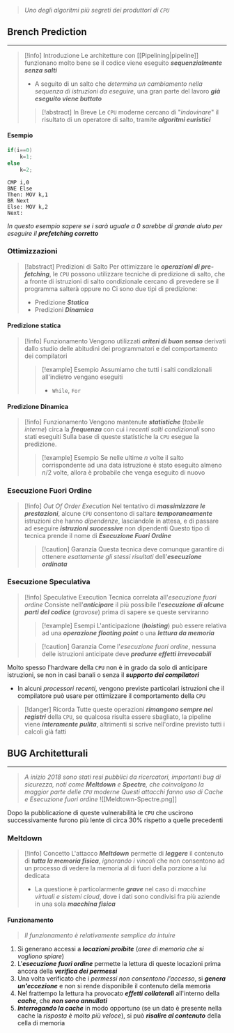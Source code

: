 >*Uno degli algoritmi più segreti dei produttori di `CPU`*

## Brench Prediction
---
>[!info] Introduzione
>Le architetture con [[Pipelining|pipeline]] funzionano molto bene se il codice viene eseguito ***sequenzialmente senza salti***
>- A seguito di un salto che *determina un cambiamento nella sequenza di istruzioni da eseguire*, una gran parte del lavoro ***già eseguito viene buttato***
>>[!abstract] In Breve
>>Le `CPU` moderne cercano di "*indovinare*" il risultato di un operatore di salto, tramite ***algoritmi euristici***

#### Esempio
```c
if(i==0)
	k=1;
else
	k=2;
```

```assembly
CMP i,0
BNE Else
Then: MOV k,1
BR Next
Else: MOV k,2
Next:
```

*In questo esempio sapere se $i$ sarà uguale a $0$ sarebbe di grande aiuto per eseguire il* ***prefetching corretto***

### Ottimizzazioni
>[!abstract] Predizioni di Salto
> Per ottimizzare le ***operazioni di pre-fetching***, le `CPU` possono utilizzare tecniche di predizione di salto, che a fronte di istruzioni di salto condizionale cercano di prevedere se il programma salterà oppure no
> Ci sono due tipi di predizione:
> - Predizione ***Statica***
> - Predizioni ***Dinamica***

#### Predizione statica
>[!info] Funzionamento
>Vengono utilizzati ***criteri di buon senso*** derivati dallo studio delle abitudini dei programmatori e del comportamento dei compilatori
>>[!example] Esempio
>>Assumiamo che tutti i salti condizionali all'indietro vengano eseguiti
>>- `While`, `For`

#### Predizione Dinamica
>[!info] Funzionamento
>Vengono mantenute ***statistiche*** (*tabelle interne*) circa la ***frequenza*** con cui i *recenti salti condizionali* sono stati eseguiti
>Sulla base di queste statistiche la `CPU` esegue la predizione.
>>[!example] Esempio
>>Se nelle ultime $n$ volte il salto corrispondente ad una data istruzione è stato eseguito almeno $n/2$ volte, allora è probabile che venga eseguito di nuovo

### Esecuzione Fuori Ordine
>[!info] *Out Of Order Execution*
>Nel tentativo di ***massimizzare le prestazioni***, alcune `CPU` consentono di saltare ***temporaneamente*** istruzioni che hanno *dipendenze*, lasciandole in attesa, e di passare ad eseguire ***istruzioni successive*** non dipendenti
>Questo tipo di tecnica prende il nome di ***Esecuzione Fuori Ordine***
>>[!caution] Garanzia
>>Questa tecnica deve comunque garantire di ottenere *esattamente gli stessi risultati* dell'***esecuzione ordinata***

### Esecuzione Speculativa
>[!info] Speculative Execution
>Tecnica correlata all'*esecuzione fuori ordine*
>Consiste nell'***anticipare*** il più possibile l'***esecuzione di alcune parti del codice*** (*gravose*) prima di sapere se queste serviranno
>>[!example] Esempi
>>L'anticipazione (***hoisting***) può essere relativa ad una ***operazione floating point*** o una ***lettura da memoria***
>
>>[!caution] Garanzia
>>Come l'*esecuzione fuori ordine*, nessuna delle istruzioni anticipate deve ***produrre effetti irrevocabili***

Molto spesso l'hardware della `CPU` non è in grado da solo di anticipare istruzioni, se non in casi banali o senza il ***supporto dei compilatori***
- In alcuni *processori recenti*, vengono previste particolari istruzioni che il compilatore può usare per ottimizzare il comportamento della `CPU`

>[!danger] Ricorda
>Tutte queste operazioni ***rimangono sempre nei registri*** della `CPU`, se qualcosa risulta essere sbagliato, la pipeline viene ***interamente pulita***, altrimenti si scrive nell'ordine previsto tutti i calcoli già fatti

## BUG Architetturali
---
>*A inizio 2018 sono stati resi pubblici da ricercatori, importanti bug di sicurezza, noti come **Meltdown** e **Spectre**, che coinvolgono la maggior parte delle `CPU` moderne*
>*Questi attacchi fanno uso di Cache e Esecuzione fuori ordine*
![[Meldtown-Spectre.png]]

Dopo la pubblicazione di queste vulnerabilità le `CPU` che uscirono successivamente furono più lente di circa $30$% rispetto a quelle precedenti 
### Meltdown
>[!info] Concetto
>L'attacco ***Meltdown*** permette di ***leggere*** il contenuto di ***tutta la memoria fisica***, *ignorando i vincoli* che non consentono ad un processo di vedere la memoria al di fuori della porzione a lui dedicata
>- La questione è particolarmente ***grave*** nel caso di *macchine virtuali e sistemi cloud*, dove i dati sono condivisi fra più aziende in una sola ***macchina fisica***

#### Funzionamento
>*Il funzionamento è relativamente semplice da intuire*

1. Si generano accessi a ***locazioni proibite*** (*aree di memoria che si vogliono spiare*)
2. L'***esecuzione fuori ordine*** permette la lettura di queste locazioni prima ancora della ***verifica dei permessi***
3. Una volta verificato che i *permessi non consentono l'accesso*, si ***genera un'eccezione*** e non si rende disponibile il contenuto della memoria
4. Nel frattempo la lettura ha provocato ***effetti collaterali*** all'interno della ***cache***, che ***non sono annullati***
5. ***Interrogando la cache*** in modo opportuno (se un dato è presente nella cache la *risposta è molto più veloce*), si può ***risalire al contenuto*** della cella di memoria

